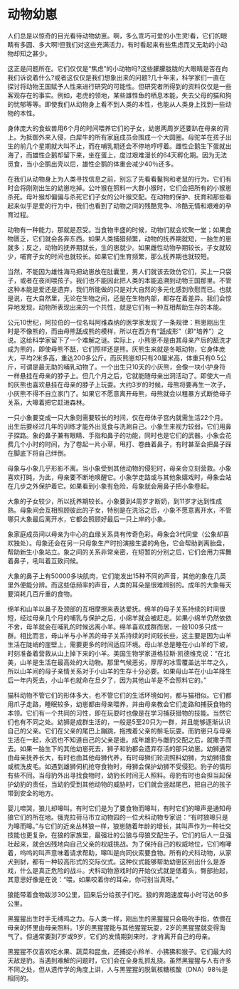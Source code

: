 # 动物幼崽

人们总是以惊奇的目光看待动物幼崽。啊，多么乖巧可爱的小生灵!看，它们的眼睛有多圆、多大啊!但我们对这些充满活力，有时看起来有些焦虑而又无助的小动物却知之甚少。 

这正是问题所在。它们仅仅是“焦虑”的小动物吗?这些朦朦胧胧的大眼睛是否在向我们诉说着什么?或者这仅仅是我们想象出来的问题?几十年来，科学家们一直在探讨将动物王国赋予人性来进行研究的可能性。但研究者所得到的资料仅仅是一些客观存在的事实。例如，老虎的领地，某些雄性鱼的栖息本能，失去父母的猫和狗的忧郁等等。即使我们从动物身上看不到人类的本性，也能从人类身上找到一些动物的本性。 

身体庞大的食蚁兽用6个月的时间喂养它们的子女，幼崽两周岁还要趴在母亲的背上。为抵御外来入侵，白犀牛的所有家庭成员会围成一个大圆圈。母驼羊在孩子出生的前几个星期就大叫不止，而在哺乳期还会不停地哼哼着。雌性企鹅生下蛋就出海了，而雄性企鹅却留下来，坐在蛋上，度过艰难漫长的64天孵化期。因为无法觅食，当小企鹅出壳以后，雄性企鹅的体重会减少40％还多。 

在我们从动物身上为人类寻找信息之前，别忘了先看看鬣狗和老鼠的行为。它们有时会将刚刚出生的幼崽吃掉。公叶猴在照料一大群小猴时，它们会把所有的小猴崽杀死。母叶猴却偏偏与杀死它们子女的公叶猴交配。在动物的保护、抚育和那些看起来似乎是爱的行为中，我们也看到了动物之间的残酷竞争、冷酷无情和艰难的孕育过程。 

动物有一种能力，那就是忍受。当食物丰盛的时候，动物们就会欢聚一堂；如果食物匮乏，它们就会各奔东西。如果人类捕猎频繁，动物的抚养期就短，一胎生的崽就多；反之，动物的抚养期就长，生的崽就少。如果雌性动物孕期较长，子女就较少，哺育子女的时间也就较长。如果它们生育频繁，那么抚养期也就较短。 

当然，不能因为雄性海马把幼崽放在肚囊里，男人们就该去效仿它们，买上一只袋子，或者在夜间喂孩子。我们也不能因此把人类的本能追溯到动物王国那里。不管这种本能是爱还是遗弃，我们所能做的只是对大自然的多元化感到欣慰而已。也就是说，在大自然里，无论在生物之间，还是在生物内部，都存在着差异。我们会惊异地发现，动物所表现出来的一个共性，就是它们有一种互相帮助生存的本能。 

公元10世纪，阿拉伯的一位名叫阿维森纳的医学家发现了一条规律：熊崽刚出生时是不像熊的，而由母熊舐成熊的模样，所以在西方有“舐成形”（即“培养”）之说。这给科学家留下了一个难解之谜。实际上，小熊崽不是由其母亲产后的舐洗才成为熊的，即使母熊不舐，它们照样还是熊。灰熊生来就是冬眠动物，它身体庞大，平均2米多高，重达200多公斤。而灰熊崽却只有20厘米高，体重只有0.5公斤，可谓是最无助的哺乳动物了。一个出生只10天的小灰熊，会像一块小护身符一样悬挂在母亲的脖子上。但几个月之后，它就能随母亲出洞活动了。即使大一点的灰熊也喜欢悬挂在母亲的脖子上玩耍。大约3岁的时候，母熊将要再生一次子，小灰熊不得不自立家门了。如果它不愿意离开母熊，母熊就会以粗暴方式断绝母子关系，大嗥着把它赶进森林。 

一只小象要变成一只大象则需要较长的时间，仅在母体子宫内就需生活22个月。出生后要经过几年的训练才能外出觅食与洗涮自己。小象生来视力较弱，它们用鼻子探路。象的鼻子兼有眼睛、手指和鼻子的功能，同时也是它们的武器。小象会花费几个小时的时间，为了卷起一片小草，甩打、卷曲着鼻子，有时甚至会把鼻子踩在脚底下将自己绊倒。 

母象与小象几乎形影不离。当小象受到其他动物的侵犯时，母亲会立刻营救。小象喜欢打盹，为此，母亲要不断地唤醒它。小象学走路或与其他象嬉戏时，母象会站在几步之外保护着它。如果看到小象有危险，母象就会用鼻子把小象卷起。 

大象的子女较少，所以抚养期较长。小象要到4周岁才断奶，到11岁才达到性成熟。母象间会互相照顾彼此的子女，特别是在洗浴之后，小象不愿意离开水，不管哪只大象最后离开水，它都会照顾好最后一只上岸的小象。 

象家庭成员间以母亲为中心的血缘关系具有传奇色彩。母象会3代同堂（公象却喜欢独处）。母象还会在另一只母象生产时扮演接生婆的角色，它会帮助剥离胎盘，帮助新生小象站立。象之间的关系非常亲密，在短暂的分别之后，它们会用力挥舞着鼻子，吼叫着互致问候。 

大象的鼻子上有50000多块肌肉，它们能发出15种不同的声音，其他的象在几英里外便能分辨。而这些低频率的声音，人类的耳朵是很难辨别的。成年的大象每天要消耗几百斤重的食物。 

绵羊和山羊以鼻子及颈部的互相摩擦来表达爱抚。绵羊的母子关系持续的时间很短，经过母亲几个月的哺乳与保护之后，小绵羊就会被赶走。如果小绵羊仍然依依不舍，母羊就会在哺乳的时候远离小羊。绵羊喜欢成群而居，一般100多只成一群。相比而言，母山羊与小羊羔的母子关系持续的时间较长些，这主要是因为山羊生活在陡峭的崖壁上，需要更多的时间适应环境。母山羊总是睡在小山羊的下坡，时刻准备着营救从山上掉下来的小羊。美国生物学家道格拉斯·凯德维克说：“在北美，山羊是生活在最高处的大动物。那里气候恶劣，厚厚的冰雪覆盖达半年之久，所以山羊间的母子亲情关系对于小山羊的生存十分必要。如果母山羊在小山羊降生后一年内死去，小山羊也就命在旦夕了，因为其他山羊是不会照料它的。” 

猫科动物不管它们的形体多大，也不管它们的生活环境如何，都与猫相似。它们都用爪子走路，睡眠较多，幼崽都由母亲喂养，并由母亲教会它们走路和捕获食物的本领。它们有一个共同的习性，即在玩耍时也像是在学习捕获猎物的技能。当然它们也有不同之处。幼狮是成群生活的，一般是5至20只为一群，并且能够逐渐认识自己的父亲。它们在父亲的尾巴上蹦跳，拖拽着父亲的鬃毛玩耍。而豹崽只与母亲生活在一起，永远也不知道自己的父亲是谁。成年雄豹与雌豹交配之后，就撒手而去。如果一胎生下的其他幼崽死去，狮子和豹都会遗弃存活的那只幼崽。幼狮通常由母亲抚养长大，有时也由其他母狮代养，有时母狮们轮流照料幼狮，为幼狮猎食或梳洗皮毛。如遇到雄狮伺机抢夺食物时，母狮会保护幼狮不受侵犯。豹子的情形有些不同。当母豹外出寻找食物时，幼豹长时间无人照料。母豹有时也会担当起保护幼豹的责任，当幼豹受到其他动物的威胁时，它们就会竖起尾巴，把自己的孩子带到安全的地方。 

婴儿啼哭，狼儿却嗥叫。有时它们是为了要食物而嗥叫，有时它们的嗥声是通知母狼它们的所在地。俄克拉荷马市立动物园的一位犬科动物专家说：“有时狼嗥只是为嗥而嗥。”与它们的近亲丛林狼一样，狼崽随着年龄的增长，其叫声作为一种社交技能也更复杂。在狼的家族里，最强壮的公狼与母狼交配生子。它们的后人一旦强壮起来，就会凶残地向自己父亲的权威挑战。为了保持自己的权威地位，它们咆哮着，呜呜的叫声意味着请求帮助，嗥叫是向同伙索要食物。所有的犬科动物，从家犬到豺，都有一种较高形式的交际仪式。这种仪式能够帮助幼崽区别出什么是游戏，什么是真正危险的战斗。犬科动物游戏时的开始仪式就是低着头，臀部抬起，其意思好像是在说：“喂，如果咬着你的耳朵，你可别当真呀。” 

狼能带着食物跋涉30公里，回来后分给孩子们吃。狼的奔跑速度每小时可达60多公里。 

黑猩猩出生时手无缚鸡之力。与人类一样，刚出生的黑猩猩只会吸吮手指，依偎在母亲的怀里由母亲照料。1岁的黑猩猩能与其他猩猩玩耍，2岁的黑猩猩就变得淘气了。但通常要到7岁或9岁，它们的发情期到来时，才肯离开自己的母亲。 

黑猩猩不仅喜欢吃水果、蔬菜和昆虫，还捕捉小羚羊、小狒狒和猴子。它们最大的天敌是豹。当遇到难解的问题时，它们会在全身乱抓乱挠。虽然黑猩猩与人有许多不同之处，但从遗传学的角度上讲，人与黑猩猩的脱氧核糖核酸（DNA）98％是相同的。
 